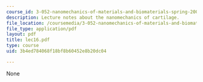 ```yaml
---
course_id: 3-052-nanomechanics-of-materials-and-biomaterials-spring-2007
description: Lecture notes about the nanomechanics of cartilage.
file_location: /coursemedia/3-052-nanomechanics-of-materials-and-biomaterials-spring-2007/3b4ed784068f18bf8b60452e8b20dc04_lec16.pdf
file_type: application/pdf
layout: pdf
title: lec16.pdf
type: course
uid: 3b4ed784068f18bf8b60452e8b20dc04

---
```

None